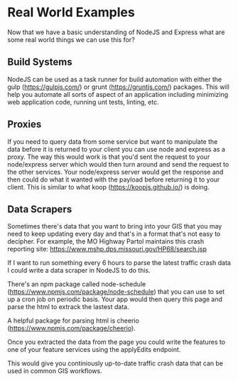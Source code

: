 # Real World Examples

Now that we have a basic understanding of NodeJS and Express what are some real world things we can use this for?

## Build Systems

NodeJS can be used as a task runner for build automation with either the gulp (https://gulpjs.com/) or grunt (https://gruntjs.com/) packages.  This will help you automate all sorts of aspect of an application including minimizing web application code, running unt tests, linting, etc.

## Proxies

If you need to query data from some service but want to manipulate the data before it is returned to your client you can use node and express as a proxy.  The way this would work is that you'd sent the request to your node/express server which would then turn around and send the request to the other services.  Your node/express server would get the response and then could do what it wanted with the payload before returning it to your client.  This is similar to what koop (https://koopjs.github.io/) is doing.

## Data Scrapers

Sometimes there's data that you want to bring into your GIS that you may need to keep updating every day and that's in a format that's not easy to decipher.  For example, the MO Highway Partol maintains this crash reporting site: https://www.mshp.dps.missouri.gov/HP68/search.jsp

If I want to run something every 6 hours to parse the latest traffic crash data I could write a data scraper in NodeJS to do this.  

There's an npm package called node-schedule (https://www.npmjs.com/package/node-schedule) that you can use to set up a cron job on  periodic basis. Your app would then query this page and parse the html to extrack the lastest data.

A helpful package for parsing html is cheerio (https://www.npmjs.com/package/cheerio).

Once you extracted the data from the page you could write the features to one of your feature services using the applyEdits endpoint.

This would give you continiously up-to-date traffic crash data that can be used in common GIS workflows.
